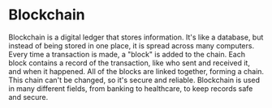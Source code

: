 # Blockchain

Blockchain is a digital ledger that stores information. It's like a database, but instead of being stored in one place, it is spread across many computers. Every time a transaction is made, a "block" is added to the chain. Each block contains a record of the transaction, like who sent and received it, and when it happened. All of the blocks are linked together, forming a chain. This chain can't be changed, so it's secure and reliable. Blockchain is used in many different fields, from banking to healthcare, to keep records safe and secure.
